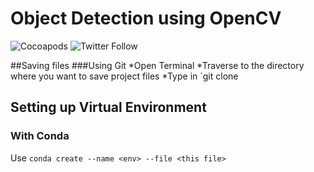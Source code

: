 # Object Detection using OpenCV
![Cocoapods](https://img.shields.io/cocoapods/l/AFNetworking) ![Twitter Follow](https://img.shields.io/twitter/follow/manankohlii?label=manankohlii&logo=Twitter&style=social) 

##Saving files
###Using Git
*Open Terminal
*Traverse to the directory where you want to save project files
*Type in `git clone 

## Setting up Virtual Environment
### With Conda
Use `conda create --name <env> --file <this file>` 
